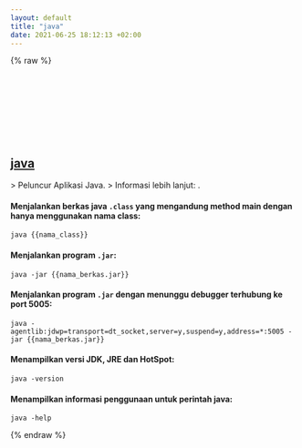 ```yaml
---
layout: default
title: "java"
date: 2021-06-25 18:12:13 +02:00
---
```

{% raw %}
<h2 id="java">
  <a href="/id/common/java.html">java</a> <a href="#java"><svg class="icon">
    <use href="/assets/images/unicode_sprite.svg#link" />
  </svg></a>
</h2>
> Peluncur Aplikasi Java.
> Informasi lebih lanjut: <https://java.com>.

#### Menjalankan berkas java `.class` yang mengandung method main dengan hanya menggunakan nama class:
```shell
java {{nama_class}}
```
#### Menjalankan program `.jar`:
```shell
java -jar {{nama_berkas.jar}}
```
#### Menjalankan program `.jar` dengan menunggu debugger terhubung ke port 5005:
```shell
java -agentlib:jdwp=transport=dt_socket,server=y,suspend=y,address=*:5005 -jar {{nama_berkas.jar}}
```
#### Menampilkan versi JDK, JRE dan HotSpot:
```shell
java -version
```
#### Menampilkan informasi penggunaan untuk perintah java:
```shell
java -help
```
{% endraw %}